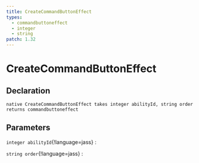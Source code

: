 ```yaml
---
title: CreateCommandButtonEffect
types:
  - commandbuttoneffect
  - integer
  - string
patch: 1.32
---
```


# CreateCommandButtonEffect

## Declaration

```jass
native CreateCommandButtonEffect takes integer abilityId, string order returns commandbuttoneffect
```

## Parameters
`integer abilityId`{!language=jass}
: 

`string order`{!language=jass}
: 
